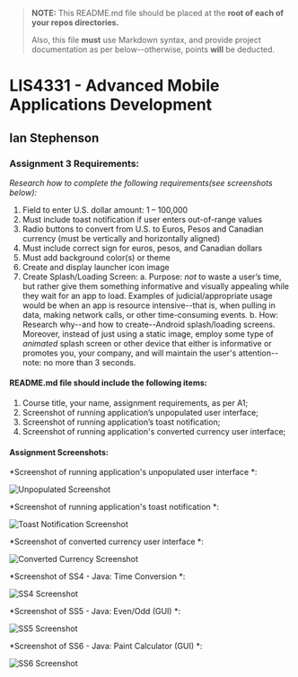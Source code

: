 > **NOTE:** This README.md file should be placed at the **root of each of your repos directories.**
>
>Also, this file **must** use Markdown syntax, and provide project documentation as per below--otherwise, points **will** be deducted.
>

# LIS4331 - Advanced Mobile Applications Development

## Ian Stephenson

### Assignment 3 Requirements:

*Research how to complete the following requirements(see screenshots below):*

1. Field to enter U.S. dollar amount: 1 – 100,000
2. Must include toast notification if user enters out-of-range values
3. Radio buttons to convert from U.S. to Euros, Pesos and Canadian currency (must be vertically and horizontally aligned)
4. Must include correct sign for euros, pesos, and Canadian dollars
5. Must add background color(s) or theme
6. Create and display launcher icon image
7. Create Splash/Loading Screen:
        a. Purpose: *not* to waste a user’s time, but rather give them something informative and
    visually appealing while they wait for an app to load. Examples of judicial/appropriate usage
    would be when an app is resource intensive--that is, when pulling in data, making network
    calls, or other time-consuming events.
        b. How: Research why--and how to create--Android splash/loading screens. Moreover, instead
    of just using a static image, employ some type of *animated* splash screen or other device
    that either is informative or promotes you, your company, and will maintain the user's
    attention--note: no more than 3 seconds.    

#### README.md file should include the following items:

1. Course title, your name, assignment requirements, as per A1;
2. Screenshot of running application’s unpopulated user interface;
3. Screenshot of running application’s toast notification;
4. Screenshot of running application's converted currency user interface;

#### Assignment Screenshots:

*Screenshot of running application's unpopulated user interface *:

![Unpopulated Screenshot](images/) 

*Screenshot of running application's toast notification *:

![Toast Notification Screenshot](images/)

*Screenshot of converted currency user interface *:

![Converted Currency Screenshot](images/)

*Screenshot of SS4 - Java: Time Conversion *:

![SS4 Screenshot](images/)

*Screenshot of SS5 - Java: Even/Odd (GUI) *:

![SS5 Screenshot](images/)

*Screenshot of SS6 - Java: Paint Calculator (GUI) *:

![SS6 Screenshot](images/)



